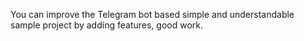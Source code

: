 You can improve the Telegram bot based simple and understandable sample project by adding features, good work.
